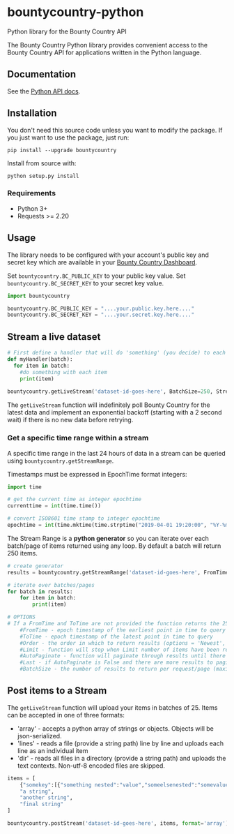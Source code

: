 # bountycountry-python
Python library for the Bounty Country API

The Bounty Country Python library provides convenient access to the Bounty Country API for applications written in the Python language. 

## Documentation

See the [Python API docs](https://bountycountry.com/apidocs/).

## Installation

You don't need this source code unless you want to modify the package. If you just
want to use the package, just run:

    pip install --upgrade bountycountry

Install from source with:

    python setup.py install

### Requirements

- Python 3+ 
- Requests >= 2.20

## Usage

The library needs to be configured with your account's public key and secret key which are
available in your [Bounty Country Dashboard](https://bountycountry.com/api). 

Set `bountycountry.BC_PUBLIC_KEY` to your public key value. 
Set `bountycountry.BC_SECRET_KEY` to your secret key value. 


```python
import bountycountry

bountycountry.BC_PUBLIC_KEY = "....your.public.key.here...."
bountycountry.BC_SECRET_KEY = "....your.secret.key.here...."
```

## Stream a live dataset
```python
# First define a handler that will do 'something' (you decide) to each batch of items received.
def myHandler(batch):
  for item in batch:
    #do something with each item
    print(item)
  
bountycountry.getLiveStream('dataset-id-goes-here', BatchSize=250, StreamHandler=myHandler)
```
The `getLiveStream` function will indefinitely poll Bounty Country for the latest data and implement an exponential backoff (starting with a 2 second wait) if there is no new data before retrying. 


### Get a specific time range within a stream 

A specific time range in the last 24 hours of data in a stream can be queried using `bountycountry.getStreamRange`. 

Timestamps must be expressed in EpochTime format integers:
```python
import time 

# get the current time as integer epochtime
currenttime = int(time.time())

# convert ISO8601 time stamp to integer epochtime 
epochtime = int(time.mktime(time.strptime("2019-04-01 19:20:00", "%Y-%m-%d %H:%M:%S")))

```

The Stream Range is a **python generator** so you can iterate over each batch/page of items returned using any loop. 
By default a batch will return 250 items.   

```python
# create generator
results = bountycountry.getStreamRange('dataset-id-goes-here', FromTime = 1554106800, ToTime = 1554109000)

# iterate over batches/pages 
for batch in results:
    for item in batch:
        print(item)

# OPTIONS
# If a FromTime and ToTime are not provided the function returns the 250 newest items in the stream
    #FromTime - epoch timestamp of the earliest point in time to query
    #ToTime - epoch timestamp of the latest point in time to query
    #Order - the order in which to return results (options = 'Newest','Oldest', default = 'Newest')
    #Limit - function will stop when Limit number of items have been returned (default = None, format = integer)
    #AutoPaginate - function will paginate through results until there are no more available OR until Limit is reached (default = True)
    #Last - if AutoPaginate is False and there are more results to paginate ('Last' will be a key in results), you can manually pass the 'Last' result to function to begin new query time range (format = integer epoch timestamp)
    #BatchSize - the number of results to return per request/page (maximum of 250, default=250, format = integer)
```

## Post items to a Stream

The `getLiveStream` function will upload your items in batches of 25. Items can be accepted in one of three formats:
* 'array' - accepts a python array of strings or objects. Objects will be json-serialized.
* 'lines' - reads a file (provide a string path) line by line and uploads each line as an individual item
* 'dir' - reads all files in a directory (provide a string path) and uploads the text contexts. Non-utf-8 encoded files are skipped.

```python
items = [
    {"somekey":[{"something nested":"value","someelsenested":"somevalue"},       {"someotherkey":"someothervalue","somefinalkey":"somefinalvalue"}]},
    "a string",
    "another string",
    "final string"
]

bountycountry.postStream('dataset-id-goes-here', items, format='array')
```

<!--
# vim: set tw=79:
-->
